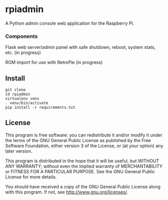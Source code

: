 # rpiadmin


A Python admin console web application for the Raspberry Pi.

### Components

Flask web server/admin panel with safe shutdown, reboot, system stats, etc. (in progress)

ROM import for use with RetroPie (in progress)

## Install

    git clone
    cd rpiadmin
    virtualenv venv
    . venv/bin/activate
    pip install -r requirements.txt
    
## License

This program is free software: you can redistribute it and/or modify
it under the terms of the GNU General Public License as published by
the Free Software Foundation, either version 3 of the License, or
(at your option) any later version.

This program is distributed in the hope that it will be useful,
but WITHOUT ANY WARRANTY; without even the implied warranty of
MERCHANTABILITY or FITNESS FOR A PARTICULAR PURPOSE.  See the
GNU General Public License for more details.

You should have received a copy of the GNU General Public License
along with this program.  If not, see <http://www.gnu.org/licenses/>.

    
